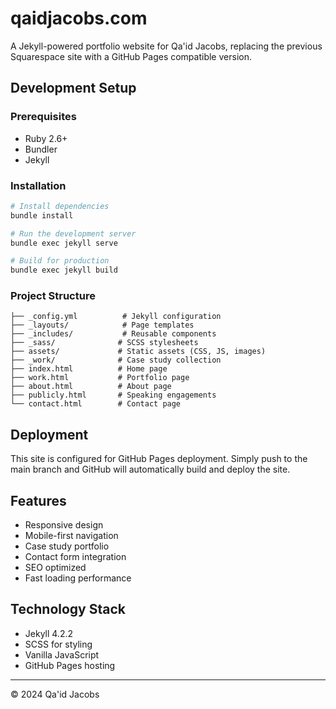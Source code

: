# qaidjacobs.com

A Jekyll-powered portfolio website for Qa'id Jacobs, replacing the previous Squarespace site with a GitHub Pages compatible version.

## Development Setup

### Prerequisites
- Ruby 2.6+ 
- Bundler
- Jekyll

### Installation
```bash
# Install dependencies
bundle install

# Run the development server
bundle exec jekyll serve

# Build for production
bundle exec jekyll build
```

### Project Structure
```
├── _config.yml          # Jekyll configuration
├── _layouts/            # Page templates
├── _includes/           # Reusable components
├── _sass/              # SCSS stylesheets
├── assets/             # Static assets (CSS, JS, images)
├── _work/              # Case study collection
├── index.html          # Home page
├── work.html           # Portfolio page
├── about.html          # About page
├── publicly.html       # Speaking engagements
└── contact.html        # Contact page
```

## Deployment

This site is configured for GitHub Pages deployment. Simply push to the main branch and GitHub will automatically build and deploy the site.

## Features

- Responsive design
- Mobile-first navigation
- Case study portfolio
- Contact form integration
- SEO optimized
- Fast loading performance

## Technology Stack

- Jekyll 4.2.2
- SCSS for styling
- Vanilla JavaScript
- GitHub Pages hosting

---

© 2024 Qa'id Jacobs
